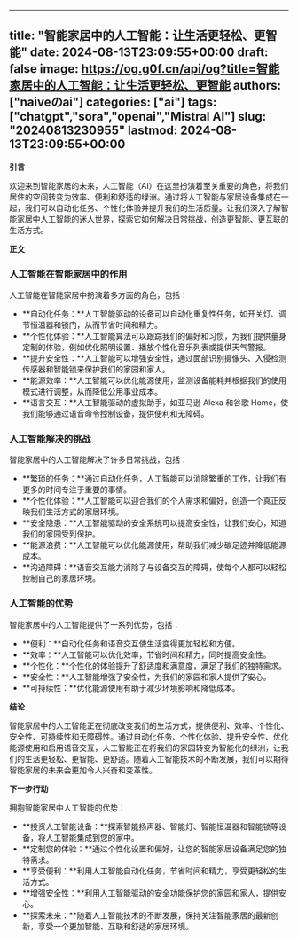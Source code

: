 
---
title: "智能家居中的人工智能：让生活更轻松、更智能"
date: 2024-08-13T23:09:55+00:00
draft: false
image: https://og.g0f.cn/api/og?title=智能家居中的人工智能：让生活更轻松、更智能
authors: ["naiveのai"]
categories: ["ai"]
tags: ["chatgpt","sora","openai","Mistral AI"]
slug: "20240813230955"
lastmod: 2024-08-13T23:09:55+00:00
---
**引言**

欢迎来到智能家居的未来，人工智能（AI）在这里扮演着至关重要的角色，将我们居住的空间转变为效率、便利和舒适的绿洲。通过将人工智能与家居设备集成在一起，我们可以自动化任务、个性化体验并提升我们的生活质量。让我们深入了解智能家居中人工智能的迷人世界，探索它如何解决日常挑战，创造更智能、更互联的生活方式。

**正文**

### 人工智能在智能家居中的作用

人工智能在智能家居中扮演着多方面的角色，包括：

- **自动化任务：**人工智能驱动的设备可以自动化重复性任务，如开关灯、调节恒温器和锁门，从而节省时间和精力。
- **个性化体验：**人工智能算法可以跟踪我们的偏好和习惯，为我们提供量身定制的体验，例如优化照明设置、播放个性化音乐列表或提供天气警报。
- **提升安全性：**人工智能可以增强安全性，通过面部识别摄像头、入侵检测传感器和智能锁来保护我们的家园和家人。
- **能源效率：**人工智能可以优化能源使用，监测设备能耗并根据我们的使用模式进行调整，从而降低公用事业成本。
- **语言交互：**人工智能驱动的虚拟助手，如亚马逊 Alexa 和谷歌 Home，使我们能够通过语音命令控制设备，提供便利和无障碍。

### 人工智能解决的挑战

智能家居中的人工智能解决了许多日常挑战，包括：

- **繁琐的任务：**通过自动化任务，人工智能可以消除繁重的工作，让我们有更多的时间专注于重要的事情。
- **个性化体验：**人工智能可以迎合我们的个人需求和偏好，创造一个真正反映我们生活方式的家居环境。
- **安全隐患：**人工智能驱动的安全系统可以提高安全性，让我们安心，知道我们的家园受到保护。
- **能源浪费：**人工智能可以优化能源使用，帮助我们减少碳足迹并降低能源成本。
- **沟通障碍：**语音交互能力消除了与设备交互的障碍，使每个人都可以轻松控制自己的家居环境。

### 人工智能的优势

智能家居中的人工智能提供了一系列优势，包括：

- **便利：**自动化任务和语音交互使生活变得更加轻松和方便。
- **效率：**人工智能可以优化效率，节省时间和精力，同时提高安全性。
- **个性化：**个性化的体验提升了舒适度和满意度，满足了我们的独特需求。
- **安全性：**人工智能增强了安全性，为我们的家园和家人提供了安心。
- **可持续性：**优化能源使用有助于减少环境影响和降低成本。

**结论**

智能家居中的人工智能正在彻底改变我们的生活方式，提供便利、效率、个性化、安全性、可持续性和无障碍性。通过自动化任务、个性化体验、提升安全性、优化能源使用和启用语音交互，人工智能正在将我们的家园转变为智能化的绿洲，让我们的生活更轻松、更智能、更舒适。随着人工智能技术的不断发展，我们可以期待智能家居的未来会更加令人兴奋和变革性。

**下一步行动**

拥抱智能家居中人工智能的优势：

- **投资人工智能设备：**探索智能扬声器、智能灯、智能恒温器和智能锁等设备，将人工智能集成到您的家中。
- **定制您的体验：**通过个性化设置和偏好，让您的智能家居设备满足您的独特需求。
- **享受便利：**利用人工智能自动化任务，节省时间和精力，享受更轻松的生活方式。
- **增强安全性：**利用人工智能驱动的安全功能保护您的家园和家人，提供安心。
- **探索未来：**随着人工智能技术的不断发展，保持关注智能家居的最新创新，享受一个更加智能、互联和舒适的家居环境。